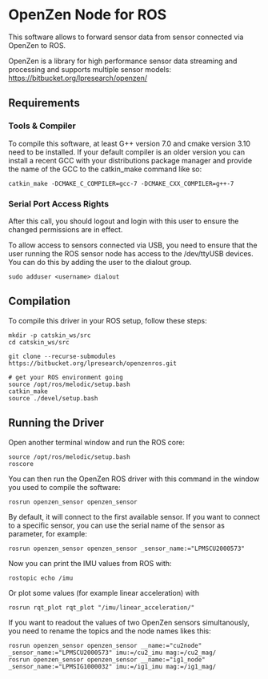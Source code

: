 # OpenZen Node for ROS

This software allows to forward sensor data from sensor connected via OpenZen to ROS.

OpenZen is a library for high performance sensor data streaming and processing and supports multiple sensor models: <https://bitbucket.org/lpresearch/openzen/>

## Requirements

### Tools & Compiler

To compile this software, at least G++ version 7.0 and cmake version 3.10 need to be installed. If your default compiler is an older version
you can install a recent GCC with your distributions package manager and provide the name of the GCC to the catkin_make command
like so:

```
catkin_make -DCMAKE_C_COMPILER=gcc-7 -DCMAKE_CXX_COMPILER=g++-7
```
### Serial Port Access Rights

After this call, you should logout and login with this user to ensure the changed permissions are in effect.

To allow access to sensors connected via USB, you need to ensure that the user running the ROS sensor node
has access to the /dev/ttyUSB devices. You can do this by adding the user to the dialout group.

```
sudo adduser <username> dialout
```

## Compilation

To compile this driver in your ROS setup, follow these steps:
```
mkdir -p catskin_ws/src
cd catskin_ws/src

git clone --recurse-submodules https://bitbucket.org/lpresearch/openzenros.git

# get your ROS environment going
source /opt/ros/melodic/setup.bash
catkin_make
source ./devel/setup.bash
```
## Running the Driver

Open another terminal window and run the ROS core:

```
source /opt/ros/melodic/setup.bash
roscore
```

You can then run the OpenZen ROS driver with this command in the window
you used to compile the software:

```
rosrun openzen_sensor openzen_sensor
```

By default, it will connect to the first available sensor. If you want to connect to
a specific sensor, you can use the serial name of the sensor as parameter, for example:

```
rosrun openzen_sensor openzen_sensor _sensor_name:="LPMSCU2000573"
```

Now you can print the IMU values from ROS with:

```
rostopic echo /imu
```

Or plot some values (for example linear acceleration) with 

```
rosrun rqt_plot rqt_plot "/imu/linear_acceleration/"
```

If you want to readout the values of two OpenZen sensors simultanously, you need to rename the topics and the node names likes this:

```
rosrun openzen_sensor openzen_sensor __name:="cu2node" _sensor_name:="LPMSCU2000573" imu:=/cu2_imu mag:=/cu2_mag/
rosrun openzen_sensor openzen_sensor __name:="ig1_node" _sensor_name:="LPMSIG1000032" imu:=/ig1_imu mag:=/ig1_mag/
```
